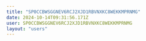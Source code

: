 ```yaml
---
title: "SP0CCBWSGGNEV6RCJ2XJD1RBVNXKC8WEKKMPRNMG"
date: 2024-10-14T09:31:56.171Z
user: SP0CCBWSGGNEV6RCJ2XJD1RBVNXKC8WEKKMPRNMG
layout: "users"
---
```

    